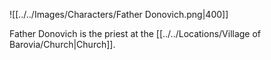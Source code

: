 ![[../../Images/Characters/Father Donovich.png|400]]

Father Donovich is the priest at the [[../../Locations/Village of Barovia/Church|Church]].